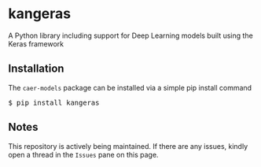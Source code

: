 # kangeras
A Python library including support for Deep Learning models built using the Keras framework

## Installation
The `caer-models` package can be installed via a simple pip install command 

<pre>$ pip install kangeras</pre>

## Notes
This repository is actively being maintained. If there are any issues, kindly open a thread in the `Issues` pane on this page. 